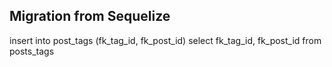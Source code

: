 ## Migration from Sequelize

insert into post_tags (fk_tag_id, fk_post_id)
select fk_tag_id, fk_post_id from posts_tags
